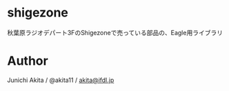 # shigezone

秋葉原ラジオデパート3FのShigezoneで売っている部品の、Eagle用ライブラリ

# Author

Junichi Akita / @akita11 / akita@ifdl.jp
